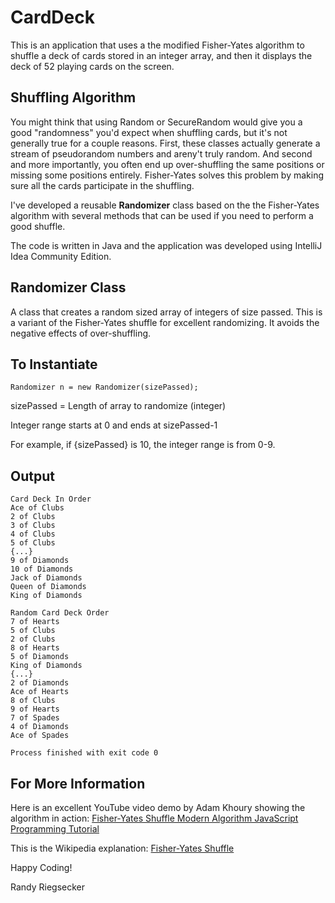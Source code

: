 # CardDeck
This is an application that uses a the modified Fisher-Yates algorithm to shuffle a deck of cards stored in an integer array, and then it displays the deck of 52 playing cards on the screen.

## Shuffling Algorithm
You might think that using Random or SecureRandom would give you a good "randomness" you'd expect when shuffling cards, but it's not generally true for a couple reasons.  First, these classes actually generate a stream of pseudorandom numbers and areny't truly random.  And second and more importantly, you often end up over-shuffling the same positions or missing some positions entirely.  Fisher-Yates solves this problem by making sure all the cards participate in the shuffling.

I've developed a reusable **Randomizer** class based on the the Fisher-Yates algorithm with several methods that can be used if you need to perform a good shuffle.

The code is written in Java and the application was developed using IntelliJ Idea Community Edition.

## Randomizer Class

A class that creates a random sized array of integers of size passed.  This is a variant of the Fisher-Yates shuffle for excellent randomizing.  It avoids the negative effects of over-shuffling.

## To Instantiate
```
Randomizer n = new Randomizer(sizePassed);
```
sizePassed = Length of array to randomize (integer)

Integer range starts at 0 and ends at sizePassed-1

For example, if {sizePassed} is 10, the integer range is from 0-9.

## Output

```
Card Deck In Order
Ace of Clubs
2 of Clubs
3 of Clubs
4 of Clubs
5 of Clubs
{...}
9 of Diamonds
10 of Diamonds
Jack of Diamonds
Queen of Diamonds
King of Diamonds

Random Card Deck Order
7 of Hearts
5 of Clubs
2 of Clubs
8 of Hearts
5 of Diamonds
King of Diamonds
{...}
2 of Diamonds
Ace of Hearts
8 of Clubs
9 of Hearts
7 of Spades
4 of Diamonds
Ace of Spades

Process finished with exit code 0
```

## For More Information

Here is an excellent YouTube video demo by Adam Khoury showing the algorithm in action:  [Fisher-Yates Shuffle Modern Algorithm JavaScript Programming Tutorial](https://youtu.be/tLxBwSL3lPQ)

This is the Wikipedia explanation:  [Fisher-Yates Shuffle](https://en.wikipedia.org/wiki/Fisher%E2%80%93Yates_shuffle/)

Happy Coding!

Randy Riegsecker
